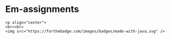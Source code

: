 # Em-assignments
    <p align="center">
    <br><br>
    <img src="https://forthebadge.com/images/badges/made-with-java.svg" />
  </p>
